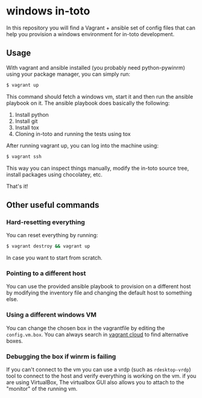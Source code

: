 # windows in-toto

In this repository you will find a Vagrant + ansible set of config files that
can help you provision a windows environment for in-toto development.

## Usage

With vagrant and ansible installed (you probably need python-pywinrm) using
your package manager, you can simply run:

```sh
$ vagrant up
```

This command should fetch a windows vm, start it and then run the ansible
playbook on it. The ansible playbook does basically the following:

1. Install python
2. Install git
3. Install tox
4. Cloning in-toto and running the tests using tox

After running vagrant up, you can log into the machine using:

```sh
$ vagrant ssh
```

This way you can inspect things manually, modify the in-toto source tree,
install packages using chocolatey, etc.

That's it!

## Other useful commands

### Hard-resetting everything

You can reset everything by running:

```sh
$ vagrant destroy && vagrant up
```

In case you want to start from scratch.


### Pointing to a different host

You can use the provided ansible playbook to provision on a different host by
modifying the inventory file and changing the default host to something else.

### Using a different windows VM

You can change the chosen box in the vagrantfile by editing the
`config.vm.box`. You can always search in [vagrant
cloud](https://app.vagrantup.com/boxes/search) to find alternative boxes.

### Debugging the box if winrm is failing

If you can't connect to the vm you can use a vrdp (such as `rdesktop-vrdp`)
tool to connect to the host and verify everything is working on the vm. if you
are using VirtualBox, The virtualbox GUI also allows you to attach to the
"monitor" of the running vm.

